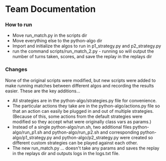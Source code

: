 # Team Documentation

### How to run

* Move run_match.py in the scripts dir
* Move everything else to the python-algo dir
* Import and initialize the algos to run in p1_strategy.py and p2_strategy.py
* run the command scripts/run_match_2.py - running so will output the number of turns taken, scores, and save the replay in the replays dir

### Changes

None of the original scripts were modified, but new scripts were added to make running matches between different algos and recording the results easier. These are the key additions...
* All strategies are in the python-algo/strategies.py file for convenience.
* The particular actions they take are in the python-algo/actions.py file so that an action can easily be plugged in and out of multiple strategies. (Because of this, some actions from the default strategies were modified so they accept what were originally class vars as params.)
* Instead of a single python-algo/run.sh, two additional files python-algo/run_p1.sh and python-algo/run_p2.sh and corresponding python-algo/p1_strategy.py and python-algo/p2_strategy.py were created so different custom strategies can be played against each other.
* The new run_match.py ... doesn't take any params and saves the replay in the replays dir and outputs logs in the logs.txt file.